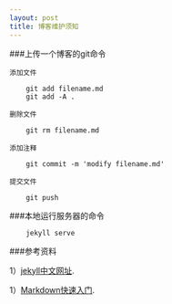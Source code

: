 ```yaml
---
layout: post
title: 博客维护须知
---
```


###上传一个博客的git命令

    添加文件

        git add filename.md
        git add -A .

    删除文件

        git rm filename.md

    添加注释

        git commit -m 'modify filename.md'

    提交文件

        git push

###本地运行服务器的命令

        jekyll serve


###参考资料

1）[jekyll中文网址](http://jekyllcn.com/).

1）[Markdown快速入门](http://wowubuntu.com/markdown/basic.html).

    









